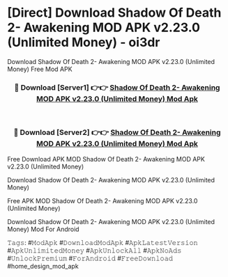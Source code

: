 # [Direct] Download Shadow Of Death 2- Awakening MOD APK v2.23.0 (Unlimited Money) - oi3dr
Download Shadow Of Death 2- Awakening MOD APK v2.23.0 (Unlimited Money) Free Mod APK

<div align="center">
<h3>🔴 Download [Server1] 👉👉 <a href="https://apk-comot.site?title=Shadow_Of_Death_2-_Awakening_MOD_APK_v2.23.0_(Unlimited_Money)">Shadow Of Death 2- Awakening MOD APK v2.23.0 (Unlimited Money) Mod Apk</a></h3><br>

<h3>🔴 Download [Server2] 👉👉 <a href="https://apk-comot.site?title=Shadow_Of_Death_2-_Awakening_MOD_APK_v2.23.0_(Unlimited_Money)">Shadow Of Death 2- Awakening MOD APK v2.23.0 (Unlimited Money) Mod Apk</a></h3>
</div>


Free Download APK MOD Shadow Of Death 2- Awakening MOD APK v2.23.0 (Unlimited Money)

Download Shadow Of Death 2- Awakening MOD APK v2.23.0 (Unlimited Money) 

Free APK MOD Shadow Of Death 2- Awakening MOD APK v2.23.0 (Unlimited Money) 

Download Shadow Of Death 2- Awakening MOD APK v2.23.0 (Unlimited Money) Mod For Android

𝚃𝚊𝚐𝚜: #𝙼𝚘𝚍𝙰𝚙𝚔 #𝙳𝚘𝚠𝚗𝚕𝚘𝚊𝚍𝙼𝚘𝚍𝙰𝚙𝚔 #𝙰𝚙𝚔𝙻𝚊𝚝𝚎𝚜𝚝𝚅𝚎𝚛𝚜𝚒𝚘𝚗 #𝙰𝚙𝚔𝚄𝚗𝚕𝚒𝚖𝚒𝚝𝚎𝚍𝙼𝚘𝚗𝚎𝚢 #𝙰𝚙𝚔𝚄𝚗𝚕𝚘𝚌𝚔𝙰𝚕𝚕 #𝙰𝚙𝚔𝙽𝚘𝙰𝚍𝚜 #𝚄𝚗𝚕𝚘𝚌𝚔𝙿𝚛𝚎𝚖𝚒𝚞𝚖 #𝙵𝚘𝚛𝙰𝚗𝚍𝚛𝚘𝚒𝚍 #𝙵𝚛𝚎𝚎𝙳𝚘𝚠𝚗𝚕𝚘𝚊𝚍 #home_design_mod_apk